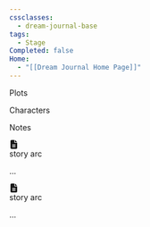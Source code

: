 ```yaml
---
cssclasses:
  - dream-journal-base
tags:
  - Stage
Completed: false
Home:
  - "[[Dream Journal Home Page]]"
---
```

<div class="block-language-tabs">
	<div data-x-data="{ tab: 0 }">
		<div class="html-tabs">
			<div class="html-tab html-tab-active" data-x-bind:class="{ 'html-tab-active': tab == 0 }" data-x-on:click="tab = 0"> <p>Plots</p> </div>
			<div class="html-tab html-tab-not-first" data-x-bind:class="{ 'html-tab-active': tab == 1 }" data-x-on:click="tab = 1"> <p>Characters</p> </div>
			<div class="html-tab html-tab-not-first" data-x-bind:class="{ 'html-tab-active': tab == 2 }" data-x-on:click="tab = 2"> <p>Notes</p> </div>
		</div>
		<div class="html-tab-content">
			<div data-x-show="tab == 0" style="">
				<div class="wrapper grid">
					<div class="grid left">
						<div class="box">
							<div class="callout-title">
								<div class="callout-icon">
									<svg fill="currentColor" height="16px" viewbox="0 0 384 512" width="16px" xmlns="http://www.w3.org/2000/svg"> <path d="M64 0C28.7 0 0 28.7 0 64V448c0 35.3 28.7 64 64 64H320c35.3 0 64-28.7 64-64V160H256c-17.7 0-32-14.3-32-32V0H64zM256 0V128H384L256 0zM112 256H272c8.8 0 16 7.2 16 16s-7.2 16-16 16H112c-8.8 0-16-7.2-16-16s7.2-16 16-16zm0 64H272c8.8 0 16 7.2 16 16s-7.2 16-16 16H112c-8.8 0-16-7.2-16-16s7.2-16 16-16zm0 64H272c8.8 0 16 7.2 16 16s-7.2 16-16 16H112c-8.8 0-16-7.2-16-16s7.2-16 16-16z"></path> </svg>
								</div>
								<div class="callout-title-inner"> story arc </div>
							</div>
							<p>...</p>
						</div>
					</div>
					<div class="grid right">
						<div class="box">
							<div class="callout-title">
								<div class="callout-icon">
									<svg fill="currentColor" height="16px" viewbox="0 0 384 512" width="16px" xmlns="http://www.w3.org/2000/svg"> <path d="M64 0C28.7 0 0 28.7 0 64V448c0 35.3 28.7 64 64 64H320c35.3 0 64-28.7 64-64V160H256c-17.7 0-32-14.3-32-32V0H64zM256 0V128H384L256 0zM112 256H272c8.8 0 16 7.2 16 16s-7.2 16-16 16H112c-8.8 0-16-7.2-16-16s7.2-16 16-16zm0 64H272c8.8 0 16 7.2 16 16s-7.2 16-16 16H112c-8.8 0-16-7.2-16-16s7.2-16 16-16zm0 64H272c8.8 0 16 7.2 16 16s-7.2 16-16 16H112c-8.8 0-16-7.2-16-16s7.2-16 16-16z"></path> </svg>
								</div>
								<div class="callout-title-inner"> story arc </div>
							</div>
							<p>...</p>
						</div>
					</div>
				</div>
			</div>
			<div data-x-show="tab == 1" style="display: none;">
				<div class="wrapper grid">
					<div class="grid left">
						<div class="box char-note">
							<div class="callout-title">
								<div class="callout-icon">
									<svg fill="currentColor" height="16px" viewbox="0 0 448 512" width="16px" xmlns="http://www.w3.org/2000/svg"> <path d="M224 256A128 128 0 1 0 224 0a128 128 0 1 0 0 256zm-45.7 48C79.8 304 0 383.8 0 482.3C0 498.7 13.3 512 29.7 512H418.3c16.4 0 29.7-13.3 29.7-29.7C448 383.8 368.2 304 269.7 304H178.3z"></path> </svg>
								</div>
								<div class="callout-title-inner"> character note </div>
							</div>
							<p>...</p>
						</div>
					</div>
					<div class="grid right">
						<div class="box char-note">
							<div class="callout-title">
								<div class="callout-icon">
									<svg fill="currentColor" height="16px" viewbox="0 0 448 512" width="16px" xmlns="http://www.w3.org/2000/svg"> <path d="M224 256A128 128 0 1 0 224 0a128 128 0 1 0 0 256zm-45.7 48C79.8 304 0 383.8 0 482.3C0 498.7 13.3 512 29.7 512H418.3c16.4 0 29.7-13.3 29.7-29.7C448 383.8 368.2 304 269.7 304H178.3z"></path> </svg>
								</div>
								<div class="callout-title-inner"> character note </div>
							</div>
							<p>...</p>
						</div>
					</div>
				</div>
			</div>
			<div data-x-show="tab == 2" style="display: none;">
				<div class="wrapper grid">
					<div class="grid left">
						<div class="box def-note">
							<div class="callout-title">
								<div class="callout-icon">
									<svg fill="currentColor" height="16px" viewbox="0 0 448 512" width="16px" xmlns="http://www.w3.org/2000/svg"> <path d="M64 32C28.7 32 0 60.7 0 96V416c0 35.3 28.7 64 64 64H288V368c0-26.5 21.5-48 48-48H448V96c0-35.3-28.7-64-64-64H64zM448 352H402.7 336c-8.8 0-16 7.2-16 16v66.7V480l32-32 64-64 32-32z"></path> </svg>
								</div>
								<div class="callout-title-inner"> image + note </div>
							</div><img alt="placeholder.png" src="">
							<p>...</p>
						</div>
					</div>
					<div class="grid right">
						<div class="box def-note">
							<div class="callout-title">
								<div class="callout-icon">
									<svg fill="currentColor" height="16px" viewbox="0 0 448 512" width="16px" xmlns="http://www.w3.org/2000/svg"> <path d="M64 32C28.7 32 0 60.7 0 96V416c0 35.3 28.7 64 64 64H288V368c0-26.5 21.5-48 48-48H448V96c0-35.3-28.7-64-64-64H64zM448 352H402.7 336c-8.8 0-16 7.2-16 16v66.7V480l32-32 64-64 32-32z"></path> </svg>
								</div>
								<div class="callout-title-inner"> note </div>
							</div>
							<p>...</p>
						</div>
					</div>
				</div>
			</div>
		</div>
	</div>
</div>